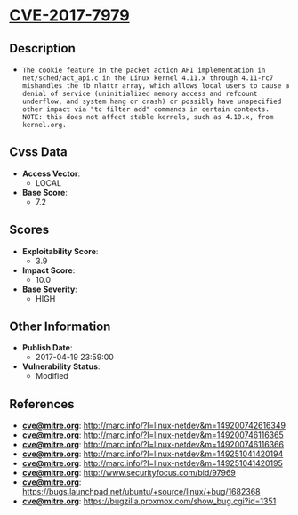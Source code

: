 
# [CVE-2017-7979](https://cve.mitre.org/cgi-bin/cvename.cgi?name=CVE-2017-7979)

## Description

- `The cookie feature in the packet action API implementation in net/sched/act_api.c in the Linux kernel 4.11.x through 4.11-rc7 mishandles the tb nlattr array, which allows local users to cause a denial of service (uninitialized memory access and refcount underflow, and system hang or crash) or possibly have unspecified other impact via "tc filter add" commands in certain contexts. NOTE: this does not affect stable kernels, such as 4.10.x, from kernel.org.`

## Cvss Data

- **Access Vector**:
  - LOCAL
- **Base Score**:
  - 7.2

## Scores

- **Exploitability Score**:
  - 3.9
- **Impact Score**:
  - 10.0
- **Base Severity**:
  - HIGH

## Other Information

- **Publish Date**:
  - 2017-04-19 23:59:00
- **Vulnerability Status**:
  - Modified

## References

- **cve@mitre.org**: http://marc.info/?l=linux-netdev&m=149200742616349
- **cve@mitre.org**: http://marc.info/?l=linux-netdev&m=149200746116365
- **cve@mitre.org**: http://marc.info/?l=linux-netdev&m=149200746116366
- **cve@mitre.org**: http://marc.info/?l=linux-netdev&m=149251041420194
- **cve@mitre.org**: http://marc.info/?l=linux-netdev&m=149251041420195
- **cve@mitre.org**: http://www.securityfocus.com/bid/97969
- **cve@mitre.org**: https://bugs.launchpad.net/ubuntu/+source/linux/+bug/1682368
- **cve@mitre.org**: https://bugzilla.proxmox.com/show_bug.cgi?id=1351
